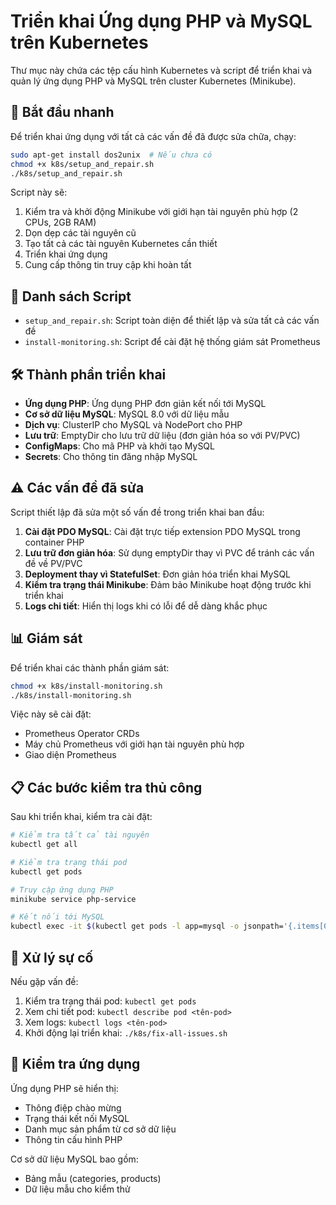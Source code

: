 # Triển khai Ứng dụng PHP và MySQL trên Kubernetes

Thư mục này chứa các tệp cấu hình Kubernetes và script để triển khai và quản lý ứng dụng PHP và MySQL trên cluster Kubernetes (Minikube).

## 🚀 Bắt đầu nhanh

Để triển khai ứng dụng với tất cả các vấn đề đã được sửa chữa, chạy:

```bash
sudo apt-get install dos2unix  # Nếu chưa có
chmod +x k8s/setup_and_repair.sh
./k8s/setup_and_repair.sh
```

Script này sẽ:
1. Kiểm tra và khởi động Minikube với giới hạn tài nguyên phù hợp (2 CPUs, 2GB RAM)
2. Dọn dẹp các tài nguyên cũ
3. Tạo tất cả các tài nguyên Kubernetes cần thiết
4. Triển khai ứng dụng
5. Cung cấp thông tin truy cập khi hoàn tất

## 📁 Danh sách Script

- `setup_and_repair.sh`: Script toàn diện để thiết lập và sửa tất cả các vấn đề
- `install-monitoring.sh`: Script để cài đặt hệ thống giám sát Prometheus

## 🛠️ Thành phần triển khai

- **Ứng dụng PHP**: Ứng dụng PHP đơn giản kết nối tới MySQL
- **Cơ sở dữ liệu MySQL**: MySQL 8.0 với dữ liệu mẫu
- **Dịch vụ**: ClusterIP cho MySQL và NodePort cho PHP
- **Lưu trữ**: EmptyDir cho lưu trữ dữ liệu (đơn giản hóa so với PV/PVC)
- **ConfigMaps**: Cho mã PHP và khởi tạo MySQL
- **Secrets**: Cho thông tin đăng nhập MySQL

## ⚠️ Các vấn đề đã sửa

Script thiết lập đã sửa một số vấn đề trong triển khai ban đầu:

1. **Cài đặt PDO MySQL**: Cài đặt trực tiếp extension PDO MySQL trong container PHP
2. **Lưu trữ đơn giản hóa**: Sử dụng emptyDir thay vì PVC để tránh các vấn đề về PV/PVC
3. **Deployment thay vì StatefulSet**: Đơn giản hóa triển khai MySQL
4. **Kiểm tra trạng thái Minikube**: Đảm bảo Minikube hoạt động trước khi triển khai
5. **Logs chi tiết**: Hiển thị logs khi có lỗi để dễ dàng khắc phục

## 📊 Giám sát

Để triển khai các thành phần giám sát:

```bash
chmod +x k8s/install-monitoring.sh
./k8s/install-monitoring.sh
```

Việc này sẽ cài đặt:
- Prometheus Operator CRDs
- Máy chủ Prometheus với giới hạn tài nguyên phù hợp
- Giao diện Prometheus

## 📋 Các bước kiểm tra thủ công

Sau khi triển khai, kiểm tra cài đặt:

```bash
# Kiểm tra tất cả tài nguyên
kubectl get all

# Kiểm tra trạng thái pod
kubectl get pods

# Truy cập ứng dụng PHP
minikube service php-service

# Kết nối tới MySQL
kubectl exec -it $(kubectl get pods -l app=mysql -o jsonpath='{.items[0].metadata.name}') -- mysql -uroot -prootpassword
```

## 🔄 Xử lý sự cố

Nếu gặp vấn đề:

1. Kiểm tra trạng thái pod: `kubectl get pods`
2. Xem chi tiết pod: `kubectl describe pod <tên-pod>`
3. Xem logs: `kubectl logs <tên-pod>`
4. Khởi động lại triển khai: `./k8s/fix-all-issues.sh`

## 🧪 Kiểm tra ứng dụng

Ứng dụng PHP sẽ hiển thị:
- Thông điệp chào mừng
- Trạng thái kết nối MySQL
- Danh mục sản phẩm từ cơ sở dữ liệu
- Thông tin cấu hình PHP

Cơ sở dữ liệu MySQL bao gồm:
- Bảng mẫu (categories, products)
- Dữ liệu mẫu cho kiểm thử 
